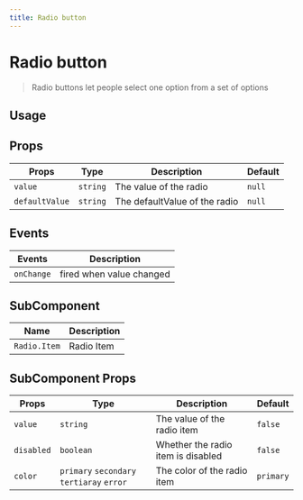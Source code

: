 ```yaml
---
title: Radio button
---
```


# Radio button

> Radio buttons let people select one option from a set of options

## Usage

<usage name="radio-button"></usage>

## Props

| Props          | Type     | Description                   | Default |
| -------------- | -------- | ----------------------------- | ------- |
| `value`        | `string` | The value of the radio        | `null`  |
| `defaultValue` | `string` | The defaultValue of the radio | `null`  |

## Events

| Events     | Description              |
| ---------- | ------------------------ |
| `onChange` | fired when value changed |

## SubComponent

| Name         | Description |
| ------------ | ----------- |
| `Radio.Item` | Radio Item  |

## SubComponent Props

| Props      | Type                                      | Description                        | Default   |
| ---------- | ----------------------------------------- | ---------------------------------- | --------- |
| `value`    | `string`                                  | The value of the radio item        | `false`   |
| `disabled` | `boolean`                                 | Whether the radio item is disabled | `false`   |
| `color`    | `primary` `secondary` `tertiaray` `error` | The color of the radio item        | `primary` |
